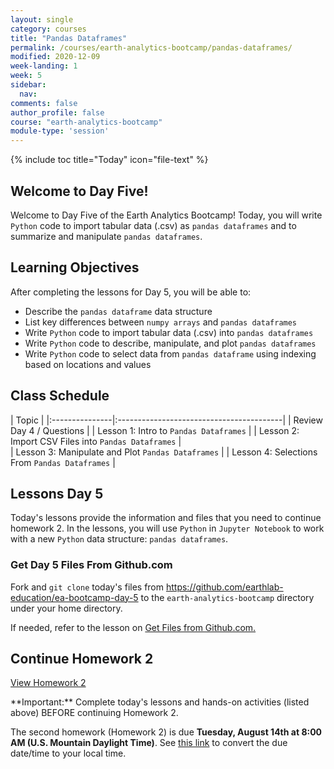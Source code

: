 ```yaml
---
layout: single
category: courses
title: "Pandas Dataframes"
permalink: /courses/earth-analytics-bootcamp/pandas-dataframes/
modified: 2020-12-09
week-landing: 1
week: 5
sidebar:
  nav:
comments: false
author_profile: false
course: "earth-analytics-bootcamp"
module-type: 'session'
---
```

{% include toc title="Today" icon="file-text" %}

<div class="notice--info" markdown="1">

## <i class="fa fa-ship" aria-hidden="true"></i> Welcome to Day Five!

Welcome to Day Five of the Earth Analytics Bootcamp! Today, you will write `Python` code to import tabular data (.csv) as `pandas dataframes` and to summarize and manipulate `pandas dataframes`.


## <i class="fa fa-graduation-cap" aria-hidden="true"></i> Learning Objectives

After completing the lessons for Day 5, you will be able to:

* Describe the `pandas dataframe` data structure 
* List key differences between `numpy arrays` and `pandas dataframes` 
* Write `Python` code to import tabular data (.csv) into `pandas dataframes`
* Write `Python` code to describe, manipulate, and plot `pandas dataframes`
* Write `Python` code to select data from `pandas dataframe` using indexing based on locations and values

</div>

## <i class="fa fa-calendar-check-o" aria-hidden="true"></i> Class Schedule

| Topic                                                     | 
|:---------------|:-----------------------------------------|
| Review Day 4 / Questions                                  | 
| Lesson 1: Intro to `Pandas Dataframes` | 
| Lesson 2: Import CSV Files into `Pandas Dataframes`     |   
| Lesson 3: Manipulate and Plot `Pandas Dataframes`    |
| Lesson 4: Selections From `Pandas Dataframes`    |


## <i class="fa fa-pencil"></i> Lessons Day 5

Today's lessons provide the information and files that you need to continue homework 2. In the lessons, you will use `Python` in `Jupyter Notebook` to work with a new `Python` data structure: `pandas dataframes`. 


### Get Day 5 Files From Github.com

Fork and `git clone` today's files from https://github.com/earthlab-education/ea-bootcamp-day-5 to the `earth-analytics-bootcamp` directory under your home directory.

If needed, refer to the lesson on <a href="{{ site.url }}/courses/earth-analytics-bootcamp/get-started-with-open-science/get-files-from-github/" >Get Files from Github.com.</a>
   

## <i class="fa fa-pencil"></i>  Continue Homework 2

<a class="btn btn--info btn--x-large" href="{{ site.url }}/courses/earth-analytics-bootcamp/earth-analytics-bootcamp-homework-2/"> <i class="fa fa-info-circle"></i>
View Homework 2</a>

<div class="notice--success" markdown="1">
<i class="fa fa-star"></i> **Important:** Complete today's lessons and hands-on activities (listed above) BEFORE continuing Homework 2.
</div>

The second homework (Homework 2) is due **Tuesday, August 14th at 8:00 AM (U.S. Mountain Daylight Time)**. See <a href="https://www.timeanddate.com/worldclock/fixedtime.html?iso=20180814T08&p1=1243" target="_blank">this link</a>  to convert the due date/time to your local time.



